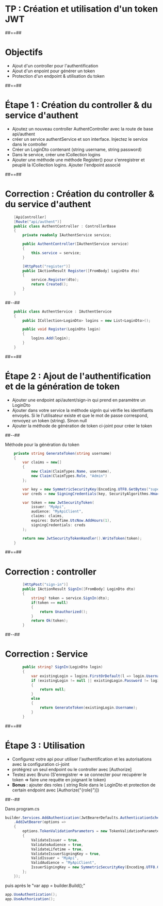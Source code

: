 <!-- .slide: class="transition bg-pink" -->

# TP : Création et utilisation d'un token JWT

##==##
# Objectifs

- Ajout d'un controller pour l'authentification  
- Ajout d'un enpoint pour générer un token
- Protection d'un endpoint & utilisation du token

##==##
# Étape 1 : Création du controller & du service d'authent

- Ajoutez un nouveau controller AuthentController avec la route de base api/authent
- créer un service authentService et son interface. Injectez le service dans le controller
- Créer un LoginDto contenant (string username, string password) 
- Dans le service, créer une ICollection<LoginDto> logins
- Ajouter une méthode une méthode Register() pour s'enregistrer et peuplé la ICollection<LoginDto> logins. Ajouter l'endpoint associé

##==##
<!-- .slide: class="two-column" data-background="#2c3c4e"-->
#  Correction : Création du controller & du service d'authent

``` cs
    [ApiController]
    [Route("api/authent")]
    public class AuthentController : ControllerBase
    {
        private readonly IAuthentService service;

        public AuthentController(IAuthentService service)
        {
            this.service = service;
        }

        [HttpPost("register")]
        public IActionResult Register([FromBody] LoginDto dto)
        {
            service.Register(dto);
            return Created();
        }
    }
```
##--##

``` cs
    public class AuthentService : IAuthentService
    {
        public ICollection<LoginDto> logins = new List<LoginDto>();

        public void Register(LoginDto login)
        {
            logins.Add(login);
        }
    }
```

##==##
<!-- .slide: class="two-column" data-background="#2c3c4e"-->
#  Étape 2 : Ajout de l'authentification et de la génération de token

- Ajouter une endpoint api/autent/sign-in qui prend en paramètre un LoginDto
- Ajouter dans votre service la méthode signIn qui vérifie les identifiants envoyés. Si le l'utilisateur existe et que le mot de passe correspond, renvoyez un token (string). Sinon null
- Ajouter la méthode de génération de token ci-joint pour créer le token 

##--##

Méthode pour la génération du token
``` cs
    private string GenerateToken(string username)
    {
        var claims = new[]
        {
            new Claim(ClaimTypes.Name, username),
            new Claim(ClaimTypes.Role, "Admin")
        };

        var key = new SymmetricSecurityKey(Encoding.UTF8.GetBytes("superSecretKey@345"));
        var creds = new SigningCredentials(key, SecurityAlgorithms.HmacSha256);

        var token = new JwtSecurityToken(
            issuer: "MyApi",
            audience: "MyApiClient",
            claims: claims,
            expires: DateTime.UtcNow.AddHours(1),
            signingCredentials: creds
        );

        return new JwtSecurityTokenHandler().WriteToken(token);
    }
```

##==##
<!-- .slide: class="two-column" data-background="#2c3c4e"-->
#  Correction : controller 
``` cs
        [HttpPost("sign-in")]
        public IActionResult SignIn([FromBody] LoginDto dto)
        {
            string? token = service.SignIn(dto);
            if(token == null)
            {
                return Unauthorized();
            }
            return Ok(token);
        }

```

##--##
#  Correction : Service 
``` cs
        public string? SignIn(LoginDto login)
        {
            var existingLogin = logins.FirstOrDefault(l => login.Username == login.Username);
            if (existingLogin != null || existingLogin.Password != login.Password) 
            {
                return null;
            }
            else 
            {
                return GenerateToken(existingLogin.Username);
            }
        }

```
##==##
<!-- .slide: class="two-column" data-background="#2c3c4e"-->
#  Étape 3 : Utilisation 

- Configurez votre api pour utiliser l'authentification et les autorisations avec la configuration ci-joint
- protégrez un seul endpoint ou le controller avec [Authorize]
- Testez avec Bruno (S'enregistrer => se connecter pour recupérer le token => faire une requête en joignant le token)
- **Bonus** : ajouter des roles ( string Role dans le LoginDto et protection de certain endpoint avec [Authorize("{role}")])

##--##

Dans program.cs

``` cs
builder.Services.AddAuthentication(JwtBearerDefaults.AuthenticationScheme)
    .AddJwtBearer(options =>
    {
        options.TokenValidationParameters = new TokenValidationParameters
        {
            ValidateIssuer = true,
            ValidateAudience = true,
            ValidateLifetime = true,
            ValidateIssuerSigningKey = true,
            ValidIssuer = "MyApi",
            ValidAudience = "MyApiClient",
            IssuerSigningKey = new SymmetricSecurityKey(Encoding.UTF8.GetBytes("superSecretKey@345superSecretKey@345")) // clé ≥ 256 bits
        };
    });

```

puis après le "var app = builder.Build();"

``` cs
app.UseAuthentication();
app.UseAuthorization();
```

